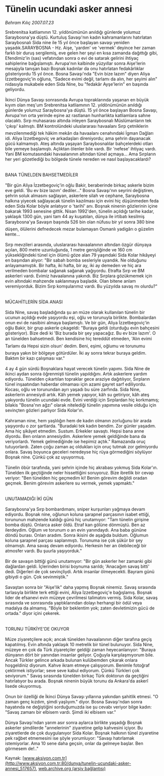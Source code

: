# Tünelin ucundaki asker annesi

*Behram Kılıç 2007.07.23*

<div class="pNewsDetailMainContent" itemprop="articleBody">
 Srebrenitsa katliamının 12. yıldönümünün anıldığı günlerde yolumuz Saraybosna'ya düştü. Kurtuluş Savaşı'nın kadın kahramanlarını hatırlatan Saraybosnalı Sida nine ile 15 yıl önce başlayan savaşı yeniden yaşadık.SARAYBOSNA - Hz. Aişe, 'yardım' ve 'vermek' deyince her zaman farklı bir duruş sergilemiş, eve gelen her şeyi en kısa zamanda dağıttığı gibi, Efendimiz'in (sas) vefatından sonra o evi de satarak gelirini ihtiyaç sahiplerine bağışlamıştı. Avrupa'nın kalbinde yüzyıllar sonra Aişe'lerin mesajıyla tanışan bazı Boşnak kadınlar da onu hatırlatan fedakârlıklar gösteriyordu 15 yıl önce. Bosna Savaşı'nda "Evin bize lazım" diyen Aliya  İzzetbegoviç'in oğluna, "Sadece evimi değil, tarlamı da alın, her şeyimi alın" nidasıyla mukabele eden Sida Nine, bu "fedakâr Ayşe'lerin" en başında geliyordu.
 <br/>
 <br/>
 İkinci Dünya Savaşı sonrasında Avrupa topraklarında yaşanan en büyük kıyım  olan meş'um Srebrenitsa katliamının 12. yıldönümünün anıldığı günlerde yolumuz Saraybosna'ya düştü. 15 yıl önce başlayan Bosna Savaşı, Avrupa'nın orta yerinde eşine az rastlanan hunharlıkta katliamlara sahne olacaktı. Sırp muhasarası altında inleyen Saraybosnalı Müslümanların tek 'çıkışı' kalmıştı. BM kontrolündeki uluslararası havaalanı Sırp çetniklerin mevzilenmediği tek hâkim mekân da havaalanı cenahındaki İgman Dağları idi. Aliya İzzetbegoviç ve arkadaşları direniyordu; ama şehrin dayanacak gücü kalmamıştı. Ateş altında yaşayan Saraybosnalılar bahçelerdeki otları bile yemeye başlamıştı. Açlıktan ölenler bile vardı. Bir 'nefese' ihtiyaç vardı. Yani BM komutasındaki havaalanının altından tünel açmaya... Ama Sırpların her yeri gözetlediği bu bölgede tünele nereden ve nasıl başlayacaklardı?
 <br/>
 <br/>
 <br/>
 BANA TÜNELDEN BAHSETMEDİLER
 <br/>
 <br/>
 "Bir gün Aliya İzzetbegoviç'in oğlu Bakir, beraberinde birkaç askerle bizim eve geldi. 'Bu ev bize lazım' dediler..." Bosna Savaşı'nın seyrini değiştiren, şehrin soluk almasını sağlayan, askerlere silah ve cephane, Saraybosna halkına yiyecek sağlayacak tünelin kazılması için evini hiç düşünmeden feda eden Sida Kolar böyle anlatıyor o 'tarihî' anı. Boşnak ninenin gözlerinin içine bakarak 1993 senesine gittik. Nisan 1992'den, tünelin açıldığı tarihe kadar, yaklaşık 1300 gün, yani tam 44 ay kuşatılan, dünya ile irtibatı kesilmiş Saraybosna'ya Savaşın başında 526 bin olan nüfusu bir yıl sonra 380 bine düşen, ölülerini defnedecek mezar bulamayan Osmanlı yadigârı o güzelim kente...
 <br/>
 <br/>
 Sırp mevzileri arasında, uluslararası havaalanının altından özgür dünyaya açılan, 800 metre uzunluğunda, 1 metre genişliğinde ve 160 cm yüksekliğindeki tünel için ölümü göze alan 79 yaşındaki Sida Kolar hikâyeyi en başından alıyor: "Bir sabah bomba sesleriyle uyandık. Ne olduğunu anlayamamıştık. Bir hafta, iki hafta, bir ay, iki ay demeden ve hiç ara verilmeden bombalar sağanak sağanak yağıyordu. Etrafta Sırp ve BM askerleri vardı. Evimiz havaalanına yakındı. Biz Sırplara gözükmemek için evin altındaki mahzende saklanmaya başladık. Olan bitene anlam veremiyorduk. Bizim Sırp komşularımız vardı. Bu yüzyılda savaş mı olurdu?"
 <br/>
 <br/>
 <br/>
 MÜCAHİTLERİN SİDA ANASI
 <br/>
 <br/>
 Sida Nine, savaş başladığında şu an müze olarak kullanılan tünelin bir ucunun açıldığı evde yaşıyordu eşi, oğlu ve torunuyla birlikte. Bombalardan onun evi de nasibini almaya başlamıştı. Ve bir gün, Aliya İzzetbegoviç'in oğlu Bakir, bir grup askerle çıkageldi: "Buraya geldi (oturduğu evin bahçesini gösteriyor). Bize dedi ki 'Biz burada bir şey yapacağız. Bu ev bize lazım'. O an tünelden bahsetmedi. Ben kendisine hiç tereddüt etmeden, 'Alın evimi Tarlamı da Hepsi sizin olsun' dedim. Beni, eşimi, oğlumu ve torunumu buraya yakın bir bölgeye götürdüler. İki ay sonra tekrar buraya geldim. Baktım bir kazı çalışması var."
 <br/>
 <br/>
 4 ay 4 gün sürdü Boşnaklara hayat verecek tünelin yapımı. Sida Nine de ikinci aydan sonra öğrenmişti tünelin yapıldığını. Artık askerlere yardım ediyordu. Tünelden çıkartılan topraklar gece araziye dağıtılıyor, Sırpların tünel inşaatından haberdar olmaması için azami gayret sarf ediliyordu. Kocası, oğlu ve torunundan ayrı yaşadı bu süre zarfında. Sida Nine,   askerlerin annesiydi artık. Kâh yemek yapıyor, kâh su getiriyor, kâh ateş yakıyordu tünelin ucundaki evde. Evini verdiği için Sırplardan hiç korkmamış; bilakis "Bosna'nın ağzı" olarak nitelediği tünelin yapımına vesile olduğu için sevinçten gözleri parlıyor Sida Kolar'ın.
 <br/>
 <br/>
 Kahraman nine, hem yaşlılığın hem de kadın olmanın zorluğunu bir arada yaşıyordu o zor şartlarda. "Buradaki tek kadın bendim. Zor günler yaşadım. Ama hiç şikâyet etmedim. Sustum. Erkekler savaştı. Hepsi bana anne diyordu. Ben onların annesiydim. Askerlere yemek geldiğinde bana da veriyorlardı. Yemek gelmediğinde ise hepimiz açtık." Ramazanda oruç tutuyorlardı. Zaten çoğu zaman aç oldukları için oruç tutmak zor gelmiyordu onlara. Savaş boyunca geceleri neredeyse hiç rüya görmediğini söylüyor Boşnak nine. Çünkü çok az uyuyormuş.
 <br/>
 <br/>
 Tünelin öbür tarafında, yani şehrin içinde hiç akrabası yokmuş Sida Kolar'ın. Tünelden ilk geçtiğinde neler hissettiğini soruyoruz. Bize ibretlik bir cevap veriyor: "Ben tünelden hiç geçmedim ki! Benim görevim değildi oradan geçmek. Benim görevim askerlere su vermek, yemek yapmaktı."
 <br/>
 <br/>
 <br/>
 UNUTAMADIĞI İKİ GÜN
 <br/>
 <br/>
 Saraybosna'ya Sırp bombardımanı, sniper kurşunları yağmaya devam ediyordu. Boşnak nine, oğlunun koluna şarapnel parçasının isabet ettiği, torununun mahzende kaldığı günü hiç unutamıyor: "Tam tünelin girişine bomba düştü. Onlarca asker öldü. Etraf kan gölüne dönmüştü. Ben az ilerdeydim. Oğlum ve torunum o an evin yanındaydı. Ana baba gününe döndü burası. Onları aradım. Sonra ikisini de aşağıda buldum. Oğlumun koluna şarapnel parçası saplanmıştı. Torunuma ise çok şükür bir şey olmamıştı. Ama savaş devam ediyordu. Herkesin her an ölebileceği bir atmosfer vardı. Bu şuurla yaşıyorduk."
 <br/>
 <br/>
 Bir de savaşın bittiği günü unutamıyor: "Bir gün askerler her zamanki gibi dağlardan geldi. İçlerinden birisi boynuma sarıldı; 'Anacağım savaş bitti' dedi. Diğerleri de çok sevinçliydi. Artık insanlar ölmeyecekti. Bayram günü gibiydi o gün. Çok sevinmiştik."
 <br/>
 <br/>
 Savaştan sonra bir "Aişe'lik" daha yapmış Boşnak ninemiz. Savaş sırasında tarlasıyla birlikte terk ettiği evini, Aliya İzzetbegoviç'e bağışlamış. Boşnak lider de efsanevi evin müzeye çevrilmesi talimatını vermiş. Sida Kolar, savaş sırasında ve sonrasında yaptıklarından dolayı herhangi bir ödül veya madalya da almamış. "Böyle bir beklentim yok; zaten devletimizin gücü de ortada." diyor içini çekerek.
 <br/>
 <br/>
 <br/>
 TORUNU TÜRKİYE'DE OKUYOR
 <br/>
 <br/>
 Müze ziyaretçilere açık; ancak tünelden havaalanının diğer tarafına geçiş kapatılmış. Evin altında yaklaşık 10 metrelik bir tünel bulunuyor. Sida Nine, müzeye en çok da Türk ziyaretçiler geldiği zaman heyecanlanıyor: "Buraya dünyanın dört bir yanından insanlar geliyor. Çoğuyla karşılaşmıyorum bile. Ancak Türkler gelince arkada bulunan kulübemden çıkarak onlara hoşgeldiniz diyorum. Kahve ikram etmeye çalışıyorum. Benimle fotoğraf çektirmek istiyorlar; seve seve kabul ediyorum. Çünkü Türkleri çok seviyorum." Savaş sırasında tünelden birkaç Türk doktorun da geçtiğini hatırlatıyor bu arada. Boşnak ninenin büyük torunu da Ankara'da askerî lisede okuyormuş.
 <br/>
 <br/>
 Onun bir özelliği de İkinci Dünya Savaşı yıllarına yakından şahitlik etmesi. "O zaman genç kızdım, şimdi yaşlıyım." diyor. Bosna Savaşı'ndan sonra hayatında ne değiştiğini sorduğumuzda ise şu cevabı veriyor bilge kadın: "Savaş zamanı bir elbisem vardı. Şimdi iki elbisem var."
 <br/>
 <br/>
 Dünya Savaşı'ndan yarım asır sonra aylarca birlikte yaşadığı Boşnak askerler şimdilerde "annelerinin" ziyaretine gelip kahvesini içiyor. Bu ziyaretlerde de çok duygulanıyor Sida Kolar. Boşnak halkının tünel ziyaretine pek rağbet etmemesini ise şöyle yorumluyor: "Savaşı hatırlamak istemiyorlar. Ama 10 sene daha geçsin, onlar da gelmeye başlar. Ben görmesem de!.."
 <br/>
</div>


Kaynak: [www.aksiyon.com.tr](http://www.aksiyon.com.tr:80/dunya/tunelin-ucundaki-asker-annesi_517657), [web.archive.org (arşiv bağlantısı)](http://web.archive.org/web/20151011104100/http://www.aksiyon.com.tr:80/dunya/tunelin-ucundaki-asker-annesi_517657)
